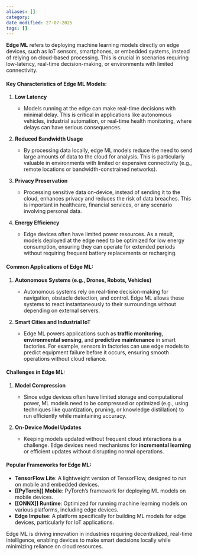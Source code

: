 ```yaml
---
aliases: []
category:
date modified: 27-07-2025
tags: []
---
```

**Edge ML** refers to deploying machine learning models directly on edge devices, such as IoT sensors, smartphones, or embedded systems, instead of relying on cloud-based processing. This is crucial in scenarios requiring low-latency, real-time decision-making, or environments with limited connectivity.

#### Key Characteristics of Edge ML Models:

1. **Low Latency**
   - Models running at the edge can make real-time decisions with minimal delay. This is critical in applications like autonomous vehicles, industrial automation, or real-time health monitoring, where delays can have serious consequences.

2. **Reduced Bandwidth Usage**
   - By processing data locally, edge ML models reduce the need to send large amounts of data to the cloud for analysis. This is particularly valuable in environments with limited or expensive connectivity (e.g., remote locations or bandwidth-constrained networks).
   
3. **Privacy Preservation**
   - Processing sensitive data on-device, instead of sending it to the cloud, enhances privacy and reduces the risk of data breaches. This is important in healthcare, financial services, or any scenario involving personal data.

4. **Energy Efficiency**
   - Edge devices often have limited power resources. As a result, models deployed at the edge need to be optimized for low energy consumption, ensuring they can operate for extended periods without requiring frequent battery replacements or recharging.

#### Common Applications of Edge ML:
   
1. **Autonomous Systems (e.g., Drones, Robots, Vehicles)**
   - Autonomous systems rely on real-time decision-making for navigation, obstacle detection, and control. Edge ML allows these systems to react instantaneously to their surroundings without depending on external servers.

3. **Smart Cities and Industrial IoT**
   - Edge ML powers applications such as **traffic monitoring**, **environmental sensing**, and **predictive maintenance** in smart factories. For example, sensors in factories can use edge models to predict equipment failure before it occurs, ensuring smooth operations without cloud reliance.

#### Challenges in Edge ML:

1. **Model Compression**
   - Since edge devices often have limited storage and computational power, ML models need to be compressed or optimized (e.g., using techniques like quantization, pruning, or knowledge distillation) to run efficiently while maintaining accuracy.

2. **On-Device Model Updates**
   - Keeping models updated without frequent cloud interactions is a challenge. Edge devices need mechanisms for **incremental learning** or efficient updates without disrupting normal operations.
#### Popular Frameworks for Edge ML:

- **TensorFlow Lite**: A lightweight version of TensorFlow, designed to run on mobile and embedded devices.
- **[[PyTorch]] Mobile**: PyTorch’s framework for deploying ML models on mobile devices.
- **[[ONNX]] Runtime**: Optimized for running machine learning models on various platforms, including edge devices.
- **Edge Impulse**: A platform specifically for building ML models for edge devices, particularly for IoT applications.

Edge ML is driving innovation in industries requiring decentralized, real-time intelligence, enabling devices to make smart decisions locally while minimizing reliance on cloud resources.